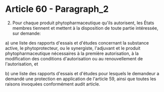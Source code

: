 # Article 60 - Paragraph_2

2. Pour chaque produit phytopharmaceutique qu'ils autorisent, les États membres tiennent et mettent à la disposition de toute partie intéressée, sur demande:

a) une liste des rapports d'essais et d'études concernant la substance active, le phytoprotecteur, ou le synergiste, l'adjuvant et le produit phytopharmaceutique nécessaires à la première autorisation, à la modification des conditions d'autorisation ou au renouvellement de l'autorisation, et

b) une liste des rapports d'essais et d'études pour lesquels le demandeur a demandé une protection en application de l'article 59, ainsi que toutes les raisons invoquées conformément audit article.
